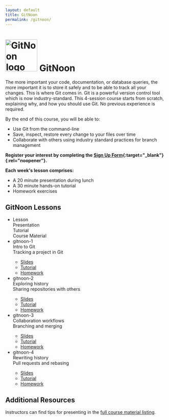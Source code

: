 ```yaml
---
layout: default
title: GitNoon
permalink: /gitnoon/
---
```


# <img src="https://technoon-org.github.io/gitnoon/gitnoon-logo.svg" alt="GitNoon logo" height="100"> GitNoon

The more important your code, documentation, or database queries, the
more important it is to store it safely and to be able to track all
your changes. This is where Git comes in. Git is a powerful version
control tool which is now industry-standard. This 4-session course
starts from scratch, explaining why, and how you should use Git. No
previous experience is required.

By the end of this course, you will be able to:

* Use Git from the command-line
* Save, inspect, restore every change to your files over time
* Collaborate with others using industry standard practices for branch
  management

**Register your interest by completing the [Sign Up
Form](https://docs.google.com/forms/d/e/1FAIpQLSdmqZCS9Fe6wVGb8c_WLskKfjUNG0_3nJELIplfUF_v8_7cUw/viewform?usp=sf_link){:target="_blank"}{:rel="noopener"}.**

**Each week's lesson comprises:**

* A 20 minute presentation during lunch
* A 30 minute hands-on tutorial
* Homework exercises

## GitNoon Lessons

<style>
    .responsive-table .col-1 {
        flex-basis: 15%;
    }
    .responsive-table .col-2 {
        flex-basis: 25%;
    }
    .responsive-table .col-3 {
        flex-basis: 35%;
    }
    .responsive-table .col-4 {
        flex-basis: 25%;
    }
</style>
<ul class="responsive-table" style="margin-left: 0;">
    <li class="table-header">
        <div class="col col-1">Lesson</div>
        <div class="col col-2">Presentation</div>
        <div class="col col-3">Tutorial</div>
        <div class="col col-4">Course Material</div>
    </li>
    <li>
        <div class="col col-1">gitnoon-1</div>
        <div class="col col-2">Intro to Git</div>
        <div class="col col-3">Tracking a project in Git</div>
        <div class="col col-4 markdown-content">
            <ul>
                <li><a href="https://technoon-org.github.io/gitnoon/lesson_1/slides.html" target="_blank" rel="noopener">Slides</a></li>
                <li><a href="https://technoon-org.github.io/gitnoon/lesson_1/tutorial.html" target="_blank" rel="noopener">Tutorial</a></li>
                <li><a href="https://technoon-org.github.io/gitnoon/lesson_1/slides.html#/homework" target="_blank" rel="noopener">Homework</a></li>
            </ul>
        </div>
    </li>
    <li>
        <div class="col col-1">gitnoon-2</div>
        <div class="col col-2">Exploring history</div>
        <div class="col col-3">Sharing repositories with others</div>
        <div class="col col-4 markdown-content">
            <ul>
                <li><a href="https://technoon-org.github.io/gitnoon/lesson_2/slides.html" target="_blank" rel="noopener">Slides</a></li>
                <li><a href="https://technoon-org.github.io/gitnoon/lesson_2/tutorial.html" target="_blank" rel="noopener">Tutorial</a></li>
                <li><a href="https://technoon-org.github.io/gitnoon/lesson_2/slides.html#/homework" target="_blank" rel="noopener">Homework</a></li>
            </ul>
        </div>
    </li>
    <li>
        <div class="col col-1">gitnoon-3</div>
        <div class="col col-2">Collaboration workflows</div>
        <div class="col col-3">Branching and merging</div>
        <div class="col col-4 markdown-content">
            <ul>
                <li><a href="https://technoon-org.github.io/gitnoon/lesson_3/slides.html" target="_blank" rel="noopener">Slides</a></li>
                <li><a href="https://technoon-org.github.io/gitnoon/lesson_3/tutorial.html" target="_blank" rel="noopener">Tutorial</a></li>
                <li><a href="https://technoon-org.github.io/gitnoon/lesson_3/slides.html#/homework" target="_blank" rel="noopener">Homework</a></li>
            </ul>
        </div>
    </li>
    <li>
        <div class="col col-1">gitnoon-4</div>
        <div class="col col-2">Rewriting history</div>
        <div class="col col-3">Pull requests and rebasing</div>
        <div class="col col-4 markdown-content">
            <ul>
                <li><a href="https://technoon-org.github.io/gitnoon/lesson_4/slides.html" target="_blank" rel="noopener">Slides</a></li>
                <li><a href="https://technoon-org.github.io/gitnoon/lesson_4/tutorial.html" target="_blank" rel="noopener">Tutorial</a></li>
                <li><a href="https://technoon-org.github.io/gitnoon/lesson_4/slides.html#/homework" target="_blank" rel="noopener">Homework</a></li>
            </ul>
        </div>
    </li>
</ul>


## Additional Resources

Instructors can find tips for presenting in the [full course material
listing](https://technoon-org.github.io/gitnoon/).
